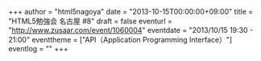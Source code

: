 +++
author = "html5nagoya"
date = "2013-10-15T00:00:00+09:00"
title = "HTML5勉強会 名古屋 #8"
draft = false
eventurl = "http://www.zusaar.com/event/1060004"
eventdate = "2013/10/15 19:30 - 21:00"
eventtheme = ["API（Application Programming Interface）"]
eventlog = ""
+++
